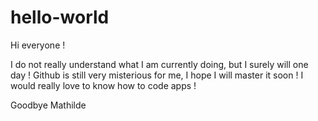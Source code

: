 # hello-world

Hi everyone !

I do not really understand what I am currently doing, but I surely will one day ! 
Github is still very misterious for me, I hope I will master it soon !
I would really love to know how to code apps !

Goodbye
Mathilde
